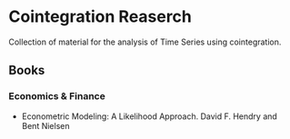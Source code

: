 # Cointegration Reaserch

Collection of material for the analysis of Time Series using cointegration.

## Books

### Economics & Finance
- Econometric Modeling: A Likelihood Approach. David F. Hendry and Bent Nielsen